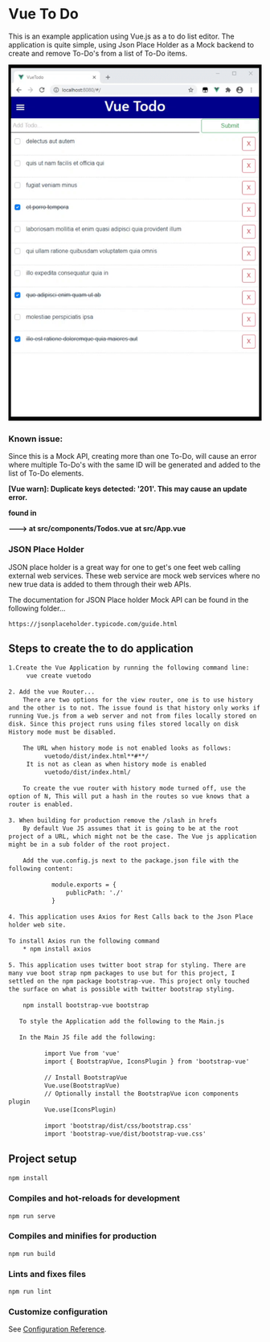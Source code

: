 # Vue To Do

This is an example application using Vue.js as a to do list editor. The application is quite simple, using Json Place Holder as a Mock backend to create and remove To-Do's from a list of To-Do items. 


![Alt text](https://github.com/StuartSmith/VueJS-Samples/blob/master/vuetodo/GitHubImage/2020-10-07%2020-54-33.gif?raw=true "VueJS To Do Application")

### Known issue:   
Since this is a Mock API, creating more than one To-Do, will cause an error where multiple To-Do's with the same ID will be generated and added to the list of To-Do elements. 

**[Vue warn]: Duplicate keys detected: '201'. This may cause an update error.**

**found in**

**---> <Todos> at src/components/Todos.vue**
        **<App> at src/App.vue**
       **<Root>**

### JSON Place Holder
JSON place holder is a great way for one to get's one feet web calling external web services. These web service are mock web services where no new true data is added to them through their web APIs. 

The documentation for JSON Place holder Mock API can be found in the following folder...

    https://jsonplaceholder.typicode.com/guide.html


## Steps to create the to do application


    1.Create the Vue Application by running the following command line:
         vue create vuetodo

    2. Add the vue Router...
        There are two options for the view router, one is to use history and the other is to not. The issue found is that history only works if running Vue.js from a web server and not from files locally stored on disk. Since this project runs using files stored locally on disk History mode must be disabled.  
        
        The URL when history mode is not enabled looks as follows:         
              vuetodo/dist/index.html**#**/         
         It is not as clean as when history mode is enabled        
              vuetodo/dist/index.html/       
       
        To create the vue router with history mode turned off, use the option of N, This will put a hash in the routes so vue knows that a router is enabled. 

    3. When building for production remove the /slash in hrefs
        By default Vue JS assumes that it is going to be at the root project of a URL, which might not be the case. The Vue js application might be in a sub folder of the root project. 

        Add the vue.config.js next to the package.json file with the following content:

                module.exports = {
                    publicPath: './'
                }

    4. This application uses Axios for Rest Calls back to the Json Place holder web site. 
    
    To install Axios run the following command 
        * npm install axios

    5. This application uses twitter boot strap for styling. There are many vue boot strap npm packages to use but for this project, I settled on the npm package bootstrap-vue. This project only touched the surface on what is possible with twitter bootstrap styling. 
        
        npm install bootstrap-vue bootstrap

       To style the Application add the following to the Main.js

       In the Main JS file add the following: 

              import Vue from 'vue'
              import { BootstrapVue, IconsPlugin } from 'bootstrap-vue'

              // Install BootstrapVue
              Vue.use(BootstrapVue)
              // Optionally install the BootstrapVue icon components plugin
              Vue.use(IconsPlugin)

              import 'bootstrap/dist/css/bootstrap.css'
              import 'bootstrap-vue/dist/bootstrap-vue.css'

## Project setup
```
npm install
```

### Compiles and hot-reloads for development
```
npm run serve
```

### Compiles and minifies for production
```
npm run build
```

### Lints and fixes files
```
npm run lint
```

### Customize configuration
See [Configuration Reference](https://cli.vuejs.org/config/).
